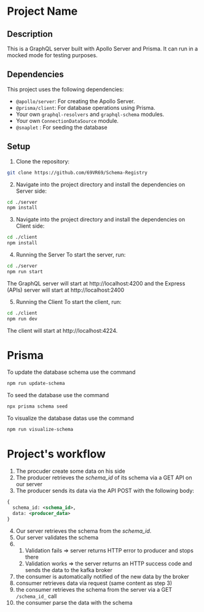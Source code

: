 # Project Name

## Description

This is a GraphQL server built with Apollo Server and Prisma. It can run in a mocked mode for testing purposes.

## Dependencies

This project uses the following dependencies:

- `@apollo/server`: For creating the Apollo Server.
- `@prisma/client`: For database operations using Prisma.
- Your own `graphql-resolvers` and `graphql-schema` modules.
- Your own `ConnectionDataSource` module.
- `@snaplet` : For seeding the database

## Setup

1. Clone the repository:

```bash
git clone https://github.com/69VR69/Schema-Registry
```

2. Navigate into the project directory and install the dependencies on Server side:

```bash
cd ./server
npm install
```

3. Navigate into the project directory and install the dependencies on Client side:

```bash
cd ./client
npm install
```

4. Running the Server
   To start the server, run:

```bash
cd ./server
npm run start
```

The GraphQL server will start at http://localhost:4200 and the Express (APIs) server will start at http://localhost:2400

5. Running the Client
   To start the client, run:

```bash
cd ./client
npm run dev
```

The client will start at http://localhost:4224.

# Prisma

To update the database schema use the command

```bash
npm run update-schema
```

To seed the database use the command

```bash
npx prisma schema seed
```

To visualize the database datas use the command

```bash
npm run visualize-schema
```

# Project's workflow

1) The procuder create some data on his side
2) The producer retrieves the _schema_id_ of its schema via a GET API on our server
3) The producer sends its data via the API POST with the following body:

```xml
{
  schema_id: <schema_id>,
  data: <producer_data>
}
```

4) Our server retrieves the schema from the _schema_id_.
5) Our server validates the schema
6) 1) Validation fails => server returns HTTP error to producer and stops there
   2) Validation works => the server returns an HTTP success code and sends the data to the kafka broker
7) the consumer is automatically notified of the new data by the broker
8) consumer retrieves data via request (same content as step 3)
9) the consumer retrieves the schema from the server via a GET `/schema_id_` call
10) the consumer parse the data with the schema
